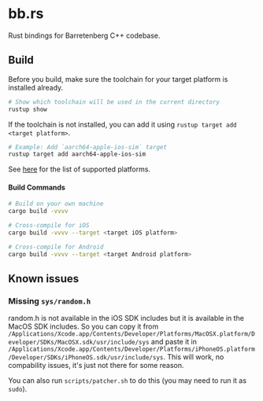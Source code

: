 # bb.rs

Rust bindings for Barretenberg C++ codebase.

## Build

Before you build, make sure the toolchain for your target platform is installed already.

```sh
# Show which toolchain will be used in the current directory
rustup show
```

If the toolchain is not installed, you can add it using `rustup target add <target platform>`.

```sh
# Example: Add `aarch64-apple-ios-sim` target
rustup target add aarch64-apple-ios-sim
```

See [here](https://github.com/zkmopro/noir-rs/tree/main?tab=readme-ov-file#platform-support) for the list of supported platforms.

#### Build Commands

```sh
# Build on your own machine
cargo build -vvvv

# Cross-compile for iOS
cargo build -vvvv --target <target iOS platform>

# Cross-compile for Android
cargo build -vvvv --target <target Android platform>
```

## Known issues

### Missing `sys/random.h`

random.h is not available in the iOS SDK includes but it is available in the MacOS SDK includes. So you can copy it from `/Applications/Xcode.app/Contents/Developer/Platforms/MacOSX.platform/Developer/SDKs/MacOSX.sdk/usr/include/sys` and paste it in `/Applications/Xcode.app/Contents/Developer/Platforms/iPhoneOS.platform/Developer/SDKs/iPhoneOS.sdk/usr/include/sys`. This will work, no compability issues, it's just not there for some reason.

You can also run `scripts/patcher.sh` to do this (you may need to run it as `sudo`).
